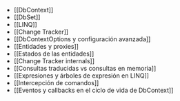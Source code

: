 - [[DbContext]]
- [[DbSet]]
- [[LINQ]]
- [[Change Tracker]]
- [[DbContextOptions y configuración avanzada]]
- [[Entidades y proxies]]
- [[Estados de las entidades]]
- [[Change Tracker internals]]
- [[Consultas traducidas vs consultas en memoria]]
- [[Expresiones y árboles de expresión en LINQ]]
- [[Intercepción de comandos]]
- [[Eventos y callbacks en el ciclo de vida de DbContext]]